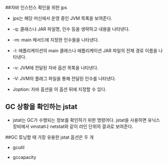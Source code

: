 ##자바 인스턴스 확인을 위한 jps 
 -  jps는 해당 머신에서 운영 중인 JVM 목록을 보여준다.

 - -q: 클래스나 JAR 파일명, 인수 등을 생략하고 내용을 나타낸다.

 - -m: main 메서드에 지정한 인수들을 나타낸다.

 - -l: 애플리케이션의 main 클래스나 애플리케이션 JAR 파일의 전체 경로 이름을 나타낸다.

 - -v: JVM에 전달된 자바 옵션 목록을 나타낸다. 

 - -V: JVM의 플래그 파일을 통해 전달된 인수를 나타낸다.

 - Joption: 자바 옵션을 이 옵션 뒤에 지정할 수 있다.

## GC 상황을 확인하는 jstat

  - jstat는 GC가 수행되는 정보를 확인하기 위한 명령어다. jstat을 사용하면 유닉스 장비에서 vmstat나 netstat와 같이 라인 단위의 결과로 보여준다.

##GC 튜닝할 때 가장 유용한 jstat 옵션은 두 개

 - gcutil

 - gccapacity

